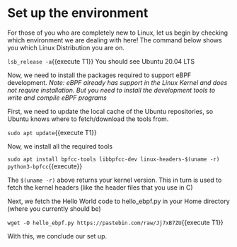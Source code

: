 # Set up the environment

For those of you who are completely new to Linux, let us begin by checking which environment we are dealing with here!
The command below shows you which Linux Distribution you are on. 

`lsb_release -a`{{execute T1}}
You should see Ubuntu 20.04 LTS 

Now, we need to install the packages required to support eBPF development.
_Note: eBPF already has support in the Linux Kernel and does not require installation. But you need to install the development tools to write and compile eBPF programs_

First, we need to update the local cache of the Ubuntu repositories, so Ubuntu knows where to fetch/download the tools from. 

`sudo apt update`{{execute T1}}

Now, we install all the required tools

`sudo apt install bpfcc-tools libbpfcc-dev linux-headers-$(uname -r) python3-bpfcc`{{execute}}

The `$(uname -r)` above returns your kernel version. This in turn is used to fetch the kernel headers (like the header files that you use in C)

Next, we fetch the Hello World code to hello_ebpf.py in your Home directory (where you currently should be)

`wget -O hello_ebpf.py https://pastebin.com/raw/Jj7xB7ZU`{{execute T1}}

With this, we conclude our set up.
